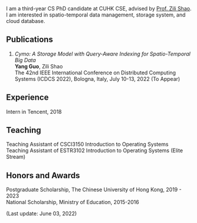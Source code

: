 I am a third-year CS PhD candidate at CUHK CSE, advised by [Prof. Zili Shao](http://www.cse.cuhk.edu.hk/~shao/). I am interested in spatio-temporal data management, storage system, and cloud database.

## Publications
1. _Cymo: A Storage Model with Query-Aware Indexing for Spatio-Temporal Big Data_<br>
**Yang Guo**, Zili Shao<br>
The 42nd IEEE International Conference on Distributed Computing Systems (ICDCS 2022), Bologna, Italy, July 10-13, 2022 (To Appear)<br>

## Experience
Intern in Tencent, 2018<br>

## Teaching
Teaching Assistant of CSCI3150 Introduction to Operating Systems<br>
Teaching Assistant of ESTR3102 Introduction to Operating Systems (Elite Stream)<br>

## Honors and Awards
Postgraduate Scholarship, The Chinese University of Hong Kong, 2019 - 2023<br>
National Scholarship, Ministry of Education, 2015-2016<br>


(Last update: June 03, 2022)
